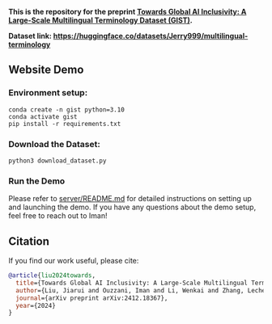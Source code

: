 **This is the repository for the preprint [Towards Global AI Inclusivity: A Large-Scale Multilingual Terminology Dataset (GIST)](https://arxiv.org/abs/2412.18367).**

**Dataset link: https://huggingface.co/datasets/Jerry999/multilingual-terminology**


## Website Demo

### Environment setup:

```
conda create -n gist python=3.10
conda activate gist
pip install -r requirements.txt
```

### Download the Dataset:

```
python3 download_dataset.py
```

### Run the Demo

Please refer to [server/README.md](server/README.md) for detailed instructions on setting up and launching the demo.
If you have any questions about the demo setup, feel free to reach out to Iman!

## Citation

If you find our work useful, please cite:

```bibtex
@article{liu2024towards,
  title={Towards Global AI Inclusivity: A Large-Scale Multilingual Terminology Dataset},
  author={Liu, Jiarui and Ouzzani, Iman and Li, Wenkai and Zhang, Lechen and Ou, Tianyue and Bouamor, Houda and Jin, Zhijing and Diab, Mona},
  journal={arXiv preprint arXiv:2412.18367},
  year={2024}
}
```

